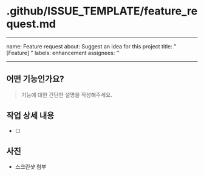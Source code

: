# .github/ISSUE_TEMPLATE/feature_request.md
---
name: Feature request
about: Suggest an idea for this project
title: "[Feature] "
labels: enhancement
assignees: ''

---

## 어떤 기능인가요?
> 기능에 대한 간단한 설명을 작성해주세요.

## 작업 상세 내용
- [ ]

## 사진
- 스크린샷 첨부
